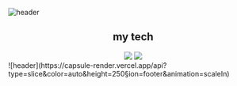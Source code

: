 ![header](https://capsule-render.vercel.app/api?type=slice&color=auto&height=250&section=header&text=MINJU's%20GitHub&fontSize=70&animation=fadeIn)

<div align='center'>

  ## my tech
  <img src="https://img.shields.io/badge/React%20Router-CA4245?style=flat-square&logo=React%20Router&logoColor=white"/>
  <img src="https://img.shields.io/badge/C++%20C++-00599C?style=flat-square&logo=C%2B%2B&logoColor=white"/>
</div>
</div>
![header](https://capsule-render.vercel.app/api?type=slice&color=auto&height=250&section=footer&animation=scaleIn)
